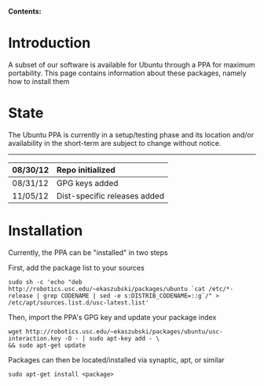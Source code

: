 **Contents:**


# Introduction #

A subset of our software is available for Ubuntu through a PPA for maximum portability. This page contains information about these packages, namely how to install them

# State #

The Ubuntu PPA is currently in a setup/testing phase and its location and/or availability in the short-term are subject to change without notice.


---


| 08/30/12 | Repo initialized |
|:---------|:-----------------|
| 08/31/12 | GPG keys added   |
| 11/05/12 | Dist-specific releases added |

# Installation #

Currently, the PPA can be "installed" in two steps

First, add the package list to your sources

```
sudo sh -c 'echo "deb http://robotics.usc.edu/~ekaszubski/packages/ubuntu `cat /etc/*-release | grep CODENAME | sed -e s:DISTRIB_CODENAME=::g`/" > /etc/apt/sources.list.d/usc-latest.list'
```

Then, import the PPA's GPG key and update your package index

```
wget http://robotics.usc.edu/~ekaszubski/packages/ubuntu/usc-interaction.key -O - | sudo apt-key add - \
&& sudo apt-get update
```

Packages can then be located/installed via synaptic, apt, or similar

```
sudo apt-get install <package>
```